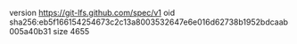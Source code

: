 version https://git-lfs.github.com/spec/v1
oid sha256:eb5f166154254673c2c13a8003532647e6e016d62738b1952bdcaab005a40b31
size 4655
